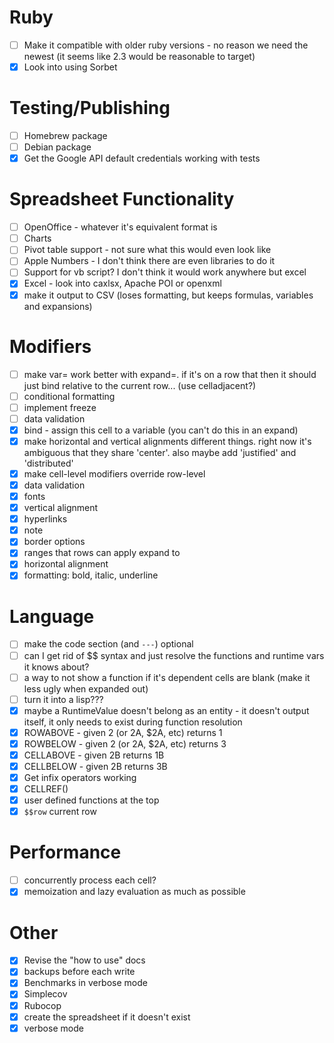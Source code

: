 # Ruby
- [ ] Make it compatible with older ruby versions - no reason we need the newest (it seems like 2.3 would be reasonable to target)
- [x] Look into using Sorbet

# Testing/Publishing

- [ ] Homebrew package
- [ ] Debian package
- [x] Get the Google API default credentials working with tests

# Spreadsheet Functionality

- [ ] OpenOffice - whatever it's equivalent format is
- [ ] Charts
- [ ] Pivot table support - not sure what this would even look like
- [ ] Apple Numbers - I don't think there are even libraries to do it
- [ ] Support for vb script?  I don't think it would work anywhere but excel
- [x] Excel - look into caxlsx, Apache POI or openxml
- [x] make it output to CSV (loses formatting, but keeps formulas, variables and expansions)

# Modifiers 

- [ ] make var= work better with expand=.  if it's on a row that then it should just bind relative to the current row... (use celladjacent?)
- [ ] conditional formatting
- [ ] implement freeze
- [ ] data validation
- [x] bind - assign this cell to a variable (you can't do this in an expand)
- [x] make horizontal and vertical alignments different things. right now it's ambiguous that they share 'center'.  also maybe add 'justified' and 'distributed'
- [x] make cell-level modifiers override row-level
- [x] data validation
- [x] fonts
- [x] vertical alignment
- [x] hyperlinks
- [x] note
- [x] border options
- [x] ranges that rows can apply expand to
- [x] horizontal alignment
- [x] formatting: bold, italic, underline

# Language

- [ ] make the code section (and `---`) optional
- [ ] can I get rid of $$ syntax and just resolve the functions and runtime vars it knows about?
- [ ] a way to not show a function if it's dependent cells are blank (make it less ugly when expanded out)
- [ ] turn it into a lisp???
- [x] maybe a RuntimeValue doesn't belong as an entity - it doesn't output itself, it only needs to exist
      during function resolution
- [x] ROWABOVE - given 2 (or 2A, $2A, etc) returns 1
- [x] ROWBELOW - given 2 (or 2A, $2A, etc) returns 3
- [x] CELLABOVE - given 2B returns 1B
- [x] CELLBELOW - given 2B returns 3B
- [x] Get infix operators working
- [x] CELLREF()
- [x] user defined functions at the top
- [x] `$$row` current row

# Performance

- [ ] concurrently process each cell?
- [x] memoization and lazy evaluation as much as possible

# Other

- [x] Revise the "how to use" docs
- [x] backups before each write
- [x] Benchmarks in verbose mode
- [x] Simplecov
- [X] Rubocop
- [x] create the spreadsheet if it doesn't exist
- [x] verbose mode
